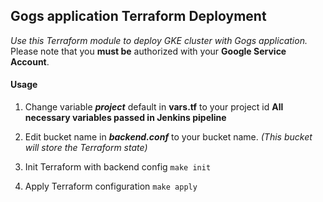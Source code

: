 ## Gogs application Terraform Deployment
*Use this Terraform module to deploy GKE cluster with Gogs application.*
Please note that you **must be** authorized with your **Google Service Account**.
#### Usage
1. Change variable ***project*** default in **vars.tf** to your project id
**All necessary variables passed in Jenkins pipeline**

2. Edit bucket name in ***backend.conf*** to your bucket name. 
*(This bucket will store the Terraform state)*

3. Init Terraform with backend config
``
make init
``

4. Apply Terraform configuration
``
make apply
``